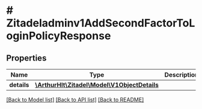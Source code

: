# # Zitadeladminv1AddSecondFactorToLoginPolicyResponse

## Properties

Name | Type | Description | Notes
------------ | ------------- | ------------- | -------------
**details** | [**\ArthurHlt\Zitadel\Model\V1ObjectDetails**](V1ObjectDetails.md) |  | [optional]

[[Back to Model list]](../../README.md#models) [[Back to API list]](../../README.md#endpoints) [[Back to README]](../../README.md)
